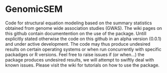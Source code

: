 # GenomicSEM

Code for structural equation modeling based on the summary statistics obtained from genome wide association studies (GWAS). The wiki pages on this github contain documentention on the use of the package. Untill explicitly stated otherwise the code on this github in an alpha version (0.0.1) and under active development. The code may thus produce undesired results on certain operating systems or when run concurrently with specific packadges or R versions. Feel free to raise issues if (or when...) the package produces undesired results, we will attempt to swiftly deal with known issues. Please visit the wiki for tutorials on how to use the package. 

